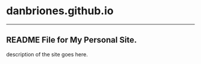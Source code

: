 # danbriones.github.io
----------------------------------------------------------------
README File for My Personal Site.
----------------------------------------------------------------



description of the site goes here.
